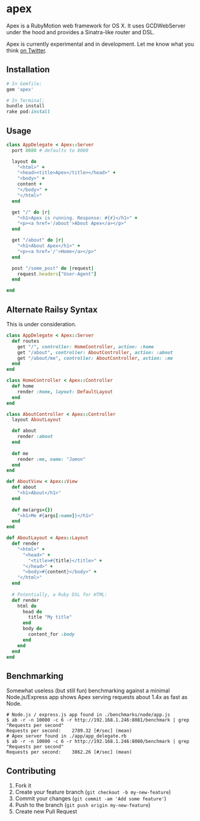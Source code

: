 # apex

Apex is a RubyMotion web framework for OS X. It uses
GCDWebServer under the hood and provides a Sinatra-like
router and DSL.

Apex is currently experimental and in development. Let me know
what you think [on Twitter](http://twitter.com/jamonholmgren).

## Installation

```ruby
# In Gemfile:
gem 'apex'

# In Terminal:
bundle install
rake pod:install
```

## Usage

```ruby
class AppDelegate < Apex::Server
  port 8080 # defaults to 8080

  layout do
    "<html>" +
    "<head><title>Apex</title></head>" +
    "<body>" +
    content +
    "</body>" +
    "</html>"
  end

  get "/" do |r|
    "<h1>Apex is running. Response: #{r}</h1>" +
    "<p><a href='/about'>About Apex</a></p>"
  end

  get "/about" do |r|
    "<h1>About Apex</h1>" +
    "<p><a href='/'>Home</a></p>"
  end

  post "/some_post" do |request|
    request.headers["User-Agent"]
  end

end
```

## Alternate Railsy Syntax

This is under consideration.

```ruby
class AppDelegate < Apex::Server
  def routes
    get "/", controller: HomeController, action: :home
    get "/about", controller: AboutController, action: :about
    get "/about/me", controller: AboutController, action: :me
  end
end

class HomeController < Apex::Controller
  def home
    render :home, layout: DefaultLayout
  end
end

class AboutController < Apex::Controller
  layout AboutLayout

  def about
    render :about
  end
  
  def me
    render :me, name: "Jamon"
  end
end

def AboutView < Apex::View
  def about
    "<h1>About</h1>"
  end
  
  def me(args={})
    "<h1>Me #{args[:name]}</h1>"
  end
end

def AboutLayout < Apex::Layout
  def render
    "<html>" +
      "<head>" +
        "<title>#{title}</title>" +
      "</head>" +
      "<body>#{content}</body>" +
    "</html>"
  end
  
  # Potentially, a Ruby DSL for HTML:
  def render
    html do
      head do
        title "My title"
      end
      body do
        content_for :body
      end
    end
  end
end
```

## Benchmarking

Somewhat useless (but still fun) benchmarking against a minimal Node.js/Express app
shows Apex serving requests about 1.4x as fast as Node.

```sh-session
# Node.js / express.js app found in ./benchmarks/node/app.js
$ ab -r -n 10000 -c 6 -r http://192.168.1.246:8081/benchmark | grep "Requests per second"
Requests per second:    2789.32 [#/sec] (mean)
# Apex server found in ./app/app_delegate.rb
$ ab -r -n 10000 -c 6 -r http://192.168.1.246:8080/benchmark | grep "Requests per second"
Requests per second:    3862.26 [#/sec] (mean)
```

## Contributing

1. Fork it
2. Create your feature branch (`git checkout -b my-new-feature`)
3. Commit your changes (`git commit -am 'Add some feature'`)
4. Push to the branch (`git push origin my-new-feature`)
5. Create new Pull Request
